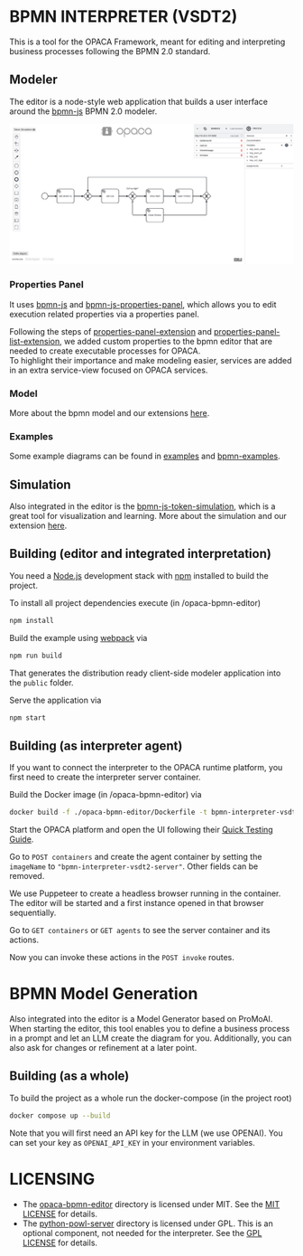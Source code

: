 # BPMN INTERPRETER (VSDT2)
This is a tool for the OPACA Framework, meant for editing and interpreting business processes following the BPMN 2.0 standard.   

## Modeler
The editor is a node-style web application that builds a user interface around the [bpmn-js](https://github.com/bpmn-io/bpmn-js) BPMN 2.0 modeler.

![demo application screenshot](./docs/screenshot.png "Screenshot of the modeler + properties panel example")

### Properties Panel
It uses [bpmn-js](https://github.com/bpmn-io/bpmn-js) and [bpmn-js-properties-panel](https://github.com/bpmn-io/bpmn-js-properties-panel), which allows you to edit execution related properties via a properties panel.

Following the steps of [properties-panel-extension](https://github.com/bpmn-io/bpmn-js-examples/tree/main/properties-panel-extension) and [properties-panel-list-extension](https://github.com/bpmn-io/bpmn-js-examples/tree/main/properties-panel-list-extension), we added custom properties to the bpmn editor that are needed to create executable processes for OPACA.  
To highlight their importance and make modeling easier, services are added in an extra service-view focused on OPACA services.

### Model
More about the bpmn model and our extensions [here](./docs/model.md).

### Examples
Some example diagrams can be found in [examples](./resources/examples) and [bpmn-examples](https://gitlab.dai-labor.de/zeki-bmas/tp-processes/bpmn-examples).

## Simulation
Also integrated in the editor is the [bpmn-js-token-simulation](https://github.com/bpmn-io/bpmn-js-token-simulation/tree/main), which is a great tool for visualization and learning. More about the simulation and our extension [here](./docs/simulation.md).

## Building (editor and integrated interpretation)
You need a [Node.js](http://nodejs.org) development stack with [npm](https://npmjs.org) installed to build the project.

To install all project dependencies execute (in /opaca-bpmn-editor)

```sh
npm install
```

Build the example using [webpack](https://webpack.js.org/) via

```sh
npm run build
```

That generates the distribution ready client-side modeler application into the `public` folder.

Serve the application via

```sh
npm start
```

## Building (as interpreter agent)
If you want to connect the interpreter to the OPACA runtime platform, you first need to create the interpreter server container.

Build the Docker image (in /opaca-bpmn-editor) via

```sh
docker build -f ./opaca-bpmn-editor/Dockerfile -t bpmn-interpreter-vsdt2-server .
```

Start the OPACA platform and open the UI following their [Quick Testing Guide](https://gitlab.dai-labor.de/jiacpp/prototype#getting-started-quick-testing-guide).

Go to `POST containers` and create the agent container by setting the `imageName` to `"bpmn-interpreter-vsdt2-server"`. Other fields can be removed.

We use Puppeteer to create a headless browser running in the container. The editor will be started and a first instance opened in that browser sequentially.

Go to `GET containers` or `GET agents` to see the server container and its actions.

Now you can invoke these actions in the `POST invoke` routes.

# BPMN Model Generation
Also integrated into the editor is a Model Generator based on ProMoAI. When starting the editor, this tool enables you to define a business process in a prompt and let an LLM create the diagram for you. Additionally, you can also ask for changes or refinement at a later point.

## Building (as a whole)
To build the project as a whole run the docker-compose (in the project root)
```sh
docker compose up --build
```
Note that you will first need an API key for the LLM (we use OPENAI). You can set your key as `OPENAI_API_KEY` in your environment variables.

# LICENSING

- The [opaca-bpmn-editor](./opaca-bpmn-editor) directory is licensed under MIT. See the [MIT LICENSE](./opaca-bpmn-editor/LICENSE.txt) for details. 
- The [python-powl-server](./python-powl-server) directory is licensed under GPL. This is an optional component, not needed for the interpreter. See the [GPL LICENSE](./python-powl-server/LICENSE.txt) for details. 
